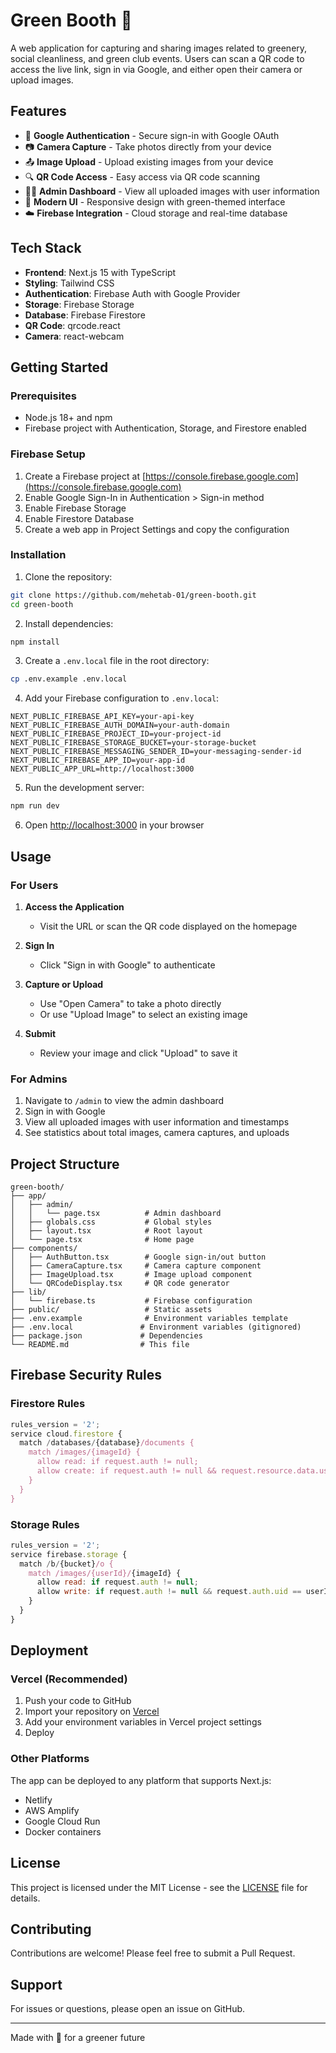 # Green Booth 🌿

A web application for capturing and sharing images related to greenery, social cleanliness, and green club events. Users can scan a QR code to access the live link, sign in via Google, and either open their camera or upload images.

## Features

- 🔐 **Google Authentication** - Secure sign-in with Google OAuth
- 📷 **Camera Capture** - Take photos directly from your device
- 📤 **Image Upload** - Upload existing images from your device
- 🔍 **QR Code Access** - Easy access via QR code scanning
- 👨‍💼 **Admin Dashboard** - View all uploaded images with user information
- 🎨 **Modern UI** - Responsive design with green-themed interface
- ☁️ **Firebase Integration** - Cloud storage and real-time database

## Tech Stack

- **Frontend**: Next.js 15 with TypeScript
- **Styling**: Tailwind CSS
- **Authentication**: Firebase Auth with Google Provider
- **Storage**: Firebase Storage
- **Database**: Firebase Firestore
- **QR Code**: qrcode.react
- **Camera**: react-webcam

## Getting Started

### Prerequisites

- Node.js 18+ and npm
- Firebase project with Authentication, Storage, and Firestore enabled

### Firebase Setup

1. Create a Firebase project at [https://console.firebase.google.com](https://console.firebase.google.com)
2. Enable Google Sign-In in Authentication > Sign-in method
3. Enable Firebase Storage
4. Enable Firestore Database
5. Create a web app in Project Settings and copy the configuration

### Installation

1. Clone the repository:
```bash
git clone https://github.com/mehetab-01/green-booth.git
cd green-booth
```

2. Install dependencies:
```bash
npm install
```

3. Create a `.env.local` file in the root directory:
```bash
cp .env.example .env.local
```

4. Add your Firebase configuration to `.env.local`:
```env
NEXT_PUBLIC_FIREBASE_API_KEY=your-api-key
NEXT_PUBLIC_FIREBASE_AUTH_DOMAIN=your-auth-domain
NEXT_PUBLIC_FIREBASE_PROJECT_ID=your-project-id
NEXT_PUBLIC_FIREBASE_STORAGE_BUCKET=your-storage-bucket
NEXT_PUBLIC_FIREBASE_MESSAGING_SENDER_ID=your-messaging-sender-id
NEXT_PUBLIC_FIREBASE_APP_ID=your-app-id
NEXT_PUBLIC_APP_URL=http://localhost:3000
```

5. Run the development server:
```bash
npm run dev
```

6. Open [http://localhost:3000](http://localhost:3000) in your browser

## Usage

### For Users

1. **Access the Application**
   - Visit the URL or scan the QR code displayed on the homepage
   
2. **Sign In**
   - Click "Sign in with Google" to authenticate

3. **Capture or Upload**
   - Use "Open Camera" to take a photo directly
   - Or use "Upload Image" to select an existing image
   
4. **Submit**
   - Review your image and click "Upload" to save it

### For Admins

1. Navigate to `/admin` to view the admin dashboard
2. Sign in with Google
3. View all uploaded images with user information and timestamps
4. See statistics about total images, camera captures, and uploads

## Project Structure

```
green-booth/
├── app/
│   ├── admin/
│   │   └── page.tsx          # Admin dashboard
│   ├── globals.css           # Global styles
│   ├── layout.tsx            # Root layout
│   └── page.tsx              # Home page
├── components/
│   ├── AuthButton.tsx        # Google sign-in/out button
│   ├── CameraCapture.tsx     # Camera capture component
│   ├── ImageUpload.tsx       # Image upload component
│   └── QRCodeDisplay.tsx     # QR code generator
├── lib/
│   └── firebase.ts           # Firebase configuration
├── public/                   # Static assets
├── .env.example              # Environment variables template
├── .env.local               # Environment variables (gitignored)
├── package.json             # Dependencies
└── README.md                # This file
```

## Firebase Security Rules

### Firestore Rules
```javascript
rules_version = '2';
service cloud.firestore {
  match /databases/{database}/documents {
    match /images/{imageId} {
      allow read: if request.auth != null;
      allow create: if request.auth != null && request.resource.data.userId == request.auth.uid;
    }
  }
}
```

### Storage Rules
```javascript
rules_version = '2';
service firebase.storage {
  match /b/{bucket}/o {
    match /images/{userId}/{imageId} {
      allow read: if request.auth != null;
      allow write: if request.auth != null && request.auth.uid == userId;
    }
  }
}
```

## Deployment

### Vercel (Recommended)

1. Push your code to GitHub
2. Import your repository on [Vercel](https://vercel.com)
3. Add your environment variables in Vercel project settings
4. Deploy

### Other Platforms

The app can be deployed to any platform that supports Next.js:
- Netlify
- AWS Amplify
- Google Cloud Run
- Docker containers

## License

This project is licensed under the MIT License - see the [LICENSE](LICENSE) file for details.

## Contributing

Contributions are welcome! Please feel free to submit a Pull Request.

## Support

For issues or questions, please open an issue on GitHub.

---

Made with 💚 for a greener future
